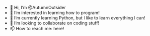 - 👋 Hi, I’m @AutumnOutsider
- 👀 I’m interested in learning how to program!
- 🌱 I’m currently learning Python, but I like to learn everything I can!
- 💞️ I’m looking to collaborate on coding stuff!
- 📫 How to reach me: here!

<!---
AutumnOutsider/AutumnOutsider is a ✨ special ✨ repository because its `README.md` (this file) appears on your GitHub profile.
You can click the Preview link to take a look at your changes.
--->
